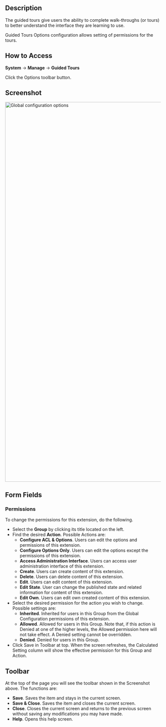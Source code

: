 <!-- Filename: Help4.x:Guided_Tours:_Options / Display title: Guided Tours: Options -->

## Description

The guided tours give users the ability to complete walk-throughs (or tours) to better understand the interface they are learning to use.

Guided Tours Options configuration allows setting of permissions for the tours.

## How to Access

**System** -> **Manage** -> **Guided Tours**

Click the Options toolbar button.

## Screenshot

<img alt="Global configuration options" src="https://docs.joomla.org/images/8/81/Guidedtours_options_en.png" decoding="async" width="1280" height="1227" data-file-width="1280" data-file-height="1227">

## Form Fields

### Permissions

To change the permissions for this extension, do the following.

- Select the **Group** by clicking its title located on the left.
- Find the desired **Action**. Possible Actions are:
  - **Configure ACL & Options**. Users can edit the options and permissions of this extension.
  - **Configure Options Only**. Users can edit the options except the permissions of this extension.
  - **Access Administration Interface**. Users can access user administration interface of this extension.
  - **Create**. Users can create content of this extension.
  - **Delete**. Users can delete content of this extension.
  - **Edit**. Users can edit content of this extension.
  - **Edit State**. User can change the published state and related information for content of this extension.
  - **Edit Own**. Users can edit own created content of this extension.
- Select the desired permission for the action you wish to change. Possible settings
   are:
  - **Inherited**. Inherited for users in this Group from the Global Configuration permissions of this extension.
  - **Allowed**. Allowed for users in this Group. Note that, if this action is Denied at one of the higher levels, the Allowed permission here will not take effect. A Denied setting cannot be overridden.
  - **Denied**. Denied for users in this Group.
- Click Save in Toolbar at top. When the screen refreshes, the Calculated Setting column will show the effective permission for this Group and Action.

## Toolbar

At the top of the page you will see the toolbar shown in the Screenshot above. The functions are:

- **Save**. Saves the item and stays in the current screen.
- **Save & Close**. Saves the item and closes the current screen.
- **Close**. Closes the current screen and returns to the previous screen without saving any modifications you may have made.
- **Help**. Opens this help screen.
